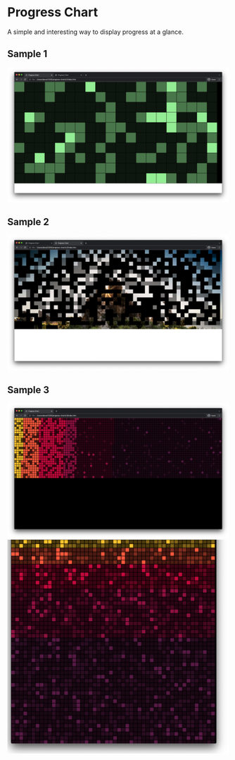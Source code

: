 # Progress Chart

A simple and interesting way to display progress at a glance.

## Sample 1
![1](screenshots/screenshot-v1.png)

## Sample 2
![2](screenshots/screenshot-v2.png)

## Sample 3
![3a](screenshots/screenshot-v3a.png)
![3b](screenshots/screenshot-v3b.png)
